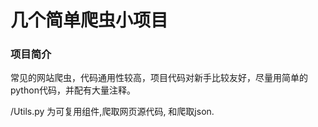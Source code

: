 # 几个简单爬虫小项目

### 项目简介

常见的网站爬虫，代码通用性较高，项目代码对新手比较友好，尽量用简单的python代码，并配有大量注释。

/Utils.py 为可复用组件,爬取网页源代码, 和爬取json.

